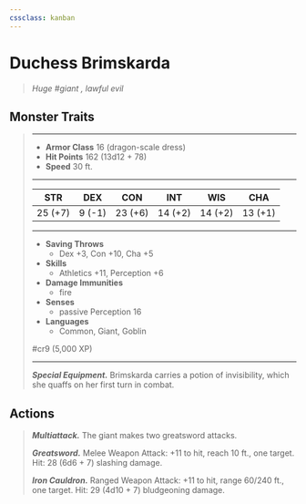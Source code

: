 ```yaml
---
cssclass: kanban
---
```


# Duchess Brimskarda
>*Huge #giant , lawful evil*
## Monster Traits
>___
>- **Armor Class** 16 (dragon-scale dress)
>- **Hit Points** 162 (13d12 + 78)
>- **Speed** 30 ft.
>___
>|STR|DEX|CON|INT|WIS|CHA|
>|:---:|:---:|:---:|:---:|:---:|:---:|
>|25 (+7)|9 (-1)|23 (+6)|14 (+2)|14 (+2)|13 (+1)|
>___
>- **Saving Throws**
>	 - Dex +3, Con +10, Cha +5
>- **Skills**
>	 - Athletics +11, Perception +6
>- **Damage Immunities**
>	 - fire
>- **Senses**
>	 - passive Perception 16
>- **Languages**
>	 - Common, Giant, Goblin
>
> #cr9 (5,000 XP)
>___
>***Special Equipment.*** Brimskarda carries a potion of invisibility, which she quaffs on her first turn in combat.  
>
## Actions
>***Multiattack.*** The giant makes two greatsword attacks.  
>
>***Greatsword.*** Melee Weapon Attack: +11 to hit, reach 10 ft., one target. Hit: 28 (6d6 + 7) slashing damage.  
>
>***Iron Cauldron.*** Ranged Weapon Attack: +11 to hit, range 60/240 ft., one target. Hit: 29 (4d10 + 7) bludgeoning damage.